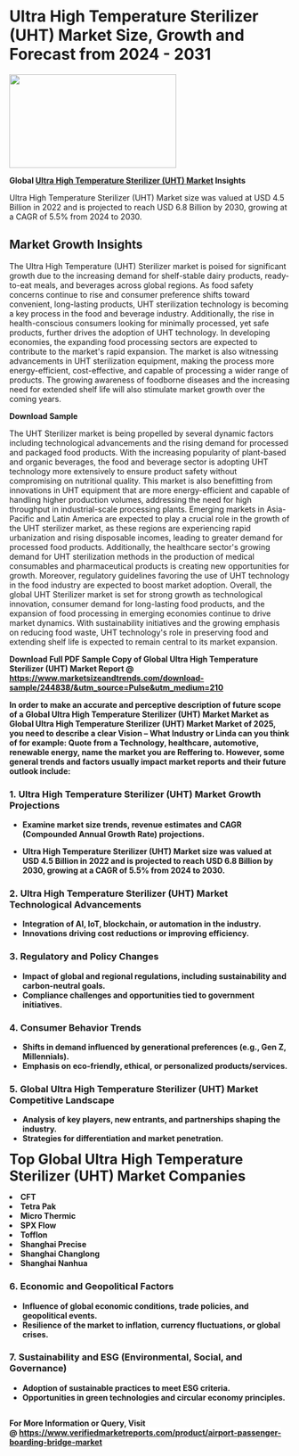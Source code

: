 <H1>Ultra High Temperature Sterilizer (UHT) Market Size, Growth and Forecast from 2024 - 2031</H1><img class="aligncenter size-medium wp-image-584254" src="https://thirdeyenews.in/wp-content/uploads/2024/09/Global-Market-Research-300x168.jpeg" alt="" width="300" height="168" /><p><strong>Global&nbsp;<a href="https://www.marketsizeandtrends.com/download-sample/244838/&amp;utm_source=Pulse&amp;utm_medium=210">Ultra High Temperature Sterilizer (UHT) Market</a> Insights</strong></p><p>Ultra High Temperature Sterilizer (UHT) Market size was valued at USD 4.5 Billion in 2022 and is projected to reach USD 6.8 Billion by 2030, growing at a CAGR of 5.5% from 2024 to 2030.</p><p><h2>Market Growth Insights</h2> <p>The Ultra High Temperature (UHT) Sterilizer market is poised for significant growth due to the increasing demand for shelf-stable dairy products, ready-to-eat meals, and beverages across global regions. As food safety concerns continue to rise and consumer preference shifts toward convenient, long-lasting products, UHT sterilization technology is becoming a key process in the food and beverage industry. Additionally, the rise in health-conscious consumers looking for minimally processed, yet safe products, further drives the adoption of UHT technology. In developing economies, the expanding food processing sectors are expected to contribute to the market's rapid expansion. The market is also witnessing advancements in UHT sterilization equipment, making the process more energy-efficient, cost-effective, and capable of processing a wider range of products. The growing awareness of foodborne diseases and the increasing need for extended shelf life will also stimulate market growth over the coming years.</p> <p><strong>Download Sample</strong></p> <p>The UHT Sterilizer market is being propelled by several dynamic factors including technological advancements and the rising demand for processed and packaged food products. With the increasing popularity of plant-based and organic beverages, the food and beverage sector is adopting UHT technology more extensively to ensure product safety without compromising on nutritional quality. This market is also benefitting from innovations in UHT equipment that are more energy-efficient and capable of handling higher production volumes, addressing the need for high throughput in industrial-scale processing plants. Emerging markets in Asia-Pacific and Latin America are expected to play a crucial role in the growth of the UHT sterilizer market, as these regions are experiencing rapid urbanization and rising disposable incomes, leading to greater demand for processed food products. Additionally, the healthcare sector's growing demand for UHT sterilization methods in the production of medical consumables and pharmaceutical products is creating new opportunities for growth. Moreover, regulatory guidelines favoring the use of UHT technology in the food industry are expected to boost market adoption. Overall, the global UHT Sterilizer market is set for strong growth as technological innovation, consumer demand for long-lasting food products, and the expansion of food processing in emerging economies continue to drive market dynamics. With sustainability initiatives and the growing emphasis on reducing food waste, UHT technology's role in preserving food and extending shelf life is expected to remain central to its market expansion. <p><strong></p><p><span class=""><strong>Download Full PDF Sample Copy of Global Ultra High Temperature Sterilizer (UHT) Market Report</strong> @ <a href="https://www.marketsizeandtrends.com/download-sample/244838/&amp;utm_source=Pulse&amp;utm_medium=210" target="_blank">https://www.marketsizeandtrends.com/download-sample/244838/&amp;utm_source=Pulse&amp;utm_medium=210</a></span></p><p>In order to make an accurate and perceptive description of future scope of a Global&nbsp;Ultra High Temperature Sterilizer (UHT) Market Market as Global&nbsp;Ultra High Temperature Sterilizer (UHT) Market Market of 2025, you need to describe a clear Vision &ndash; What Industry or Linda can you think of for example: Quote from a Technology, healthcare, automotive, renewable energy, name the market you are Reffering to. However, some general trends and factors usually impact market reports and their future outlook include:</p><h3>1.&nbsp;<strong>Ultra High Temperature Sterilizer (UHT) Market Growth Projections</strong></h3><ul><li>Examine market size trends, revenue estimates and CAGR (Compounded Annual Growth Rate) projections.</li><li><p>Ultra High Temperature Sterilizer (UHT) Market size was valued at USD 4.5 Billion in 2022 and is projected to reach USD 6.8 Billion by 2030, growing at a CAGR of 5.5% from 2024 to 2030.</p></li></ul><h3>2.&nbsp;<strong>Ultra High Temperature Sterilizer (UHT) Market Technological Advancements</strong></h3><ul><li>Integration of AI, IoT, blockchain, or automation in the industry.</li><li>Innovations driving cost reductions or improving efficiency.</li></ul><h3>3.&nbsp;<strong>Regulatory and Policy Changes</strong></h3><ul><li>Impact of global and regional regulations, including sustainability and carbon-neutral goals.</li><li>Compliance challenges and opportunities tied to government initiatives.</li></ul><h3>4.&nbsp;<strong>Consumer Behavior Trends</strong></h3><ul><li>Shifts in demand influenced by generational preferences (e.g., Gen Z, Millennials).</li><li>Emphasis on eco-friendly, ethical, or personalized products/services.</li></ul><h3>5.&nbsp;<strong>Global Ultra High Temperature Sterilizer (UHT) Market Competitive Landscape</strong></h3><ul><li>Analysis of key players, new entrants, and partnerships shaping the industry.</li><li>Strategies for differentiation and market penetration.</li></ul><p data-pm-slice="1 1 []"><span style="color: inherit; font-family: inherit; font-size: 25px;">Top Global Ultra High Temperature Sterilizer (UHT) Market Companies</span></p><div class="" data-test-id=""><p><li>CFT</li><li> Tetra Pak</li><li> Micro Thermic</li><li> SPX Flow</li><li> Tofflon</li><li> Shanghai Precise</li><li> Shanghai Changlong</li><li> Shanghai Nanhua</li></p></div><h3>6.&nbsp;<strong>Economic and Geopolitical Factors</strong></h3><ul><li>Influence of global economic conditions, trade policies, and geopolitical events.</li><li>Resilience of the market to inflation, currency fluctuations, or global crises.</li></ul><h3>7.&nbsp;<strong>Sustainability and ESG (Environmental, Social, and Governance)</strong></h3><ul><li>Adoption of sustainable practices to meet ESG criteria.</li><li>Opportunities in green technologies and circular economy principles.</li></ul><h2><strong style="font-size: 14px;">For More Information or Query, Visit @&nbsp;</strong><a style="background-color: #ffffff; font-size: 14px;" href="https://www.marketsizeandtrends.com/report/ultra-high-temperature-sterilizer-uht-market/" target="_blank">https://www.verifiedmarketreports.com/product/airport-passenger-boarding-bridge-market</a></h2>
